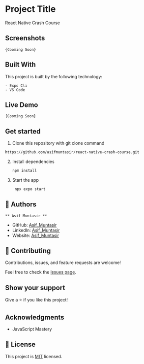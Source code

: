 
# Project Title

React Native Crash Course


## Screenshots

```
{Cooming Soon}
```


## Built With

This project is built by the following technology:

```
- Expo Cli
- VS Code
```


## Live Demo

```
{Cooming Soon}
```


## Get started

1. Clone this repository with git clone command
```bash
https://github.com/asifmuntasir/react-native-crash-course.git 
```

2. Install dependencies

   ```bash
   npm install
   ```

3. Start the app

   ```bash
    npx expo start
   ```
    
## 👤 Authors
    ** Asif Muntasir **

- GitHub: [Asif_Muntasir](https://github.com/asifmuntasir)
- LinkedIn: [Asif_Muntasir](https://www.linkedin.com/in/asif-muntasir-shuaib/)
- Website: [Asif_Muntasir](https://asifmuntasir.github.io/)


## 🤝 Contributing

Contributions, issues, and feature requests are welcome!

Feel free to check the [issues page](../../issues/).


## Show your support

Give a ⭐️ if you like this project!
## Acknowledgments

- JavaScript Mastery


## 📝 License

This project is [MIT](./MIT.md) licensed.